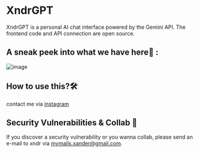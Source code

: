 # XndrGPT
XndrGPT is a personal AI chat interface powered by the Gemini API. The frontend code and API connection are open source.

## A sneak peek into what we have here🙈 :
![image](https://github.com/xndrgit/xndr-XndrGPT/assets/115892862/3df07797-6f99-4171-80ea-fe42073a18f0)

## How to use this?🛠
contact me via <a href="https://www.instagram.com/xndr.ig/"> instagram </a>

## Security Vulnerabilities & Collab 💌
If you discover a security vulnerability or you wanna collab, please send an e-mail to xndr via [mymails.xander@gmail.com](mailto:mymails.xander@gmail.com).

